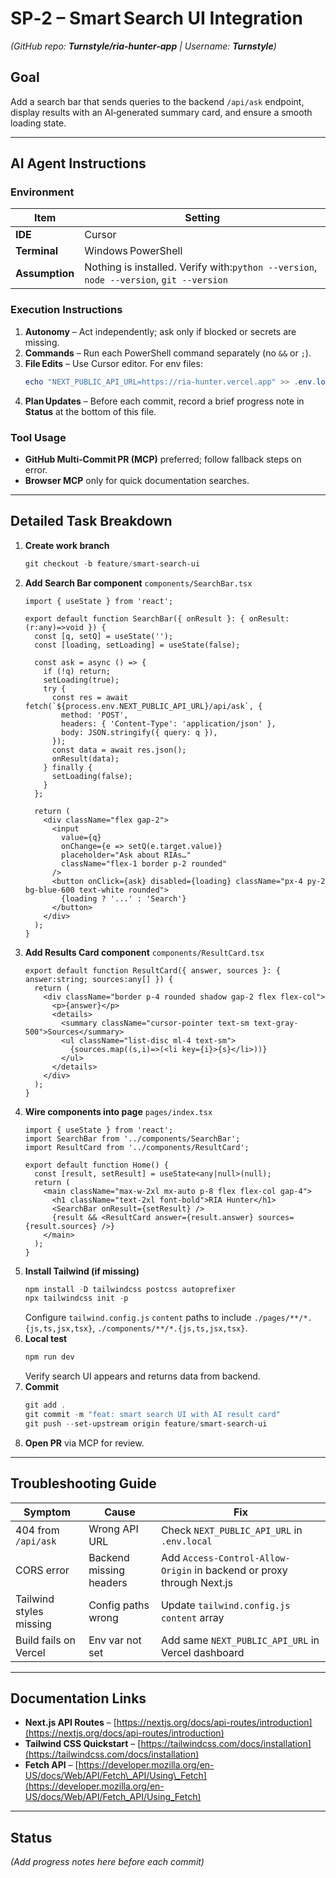 # SP‑2 – Smart Search UI Integration

*(GitHub repo: ****Turnstyle/ria-hunter-app**** | Username: ****Turnstyle****)*

## Goal

Add a search bar that sends queries to the backend `/api/ask` endpoint, display results with an AI‑generated summary card, and ensure a smooth loading state.

---

## AI Agent Instructions

### Environment

| Item           | Setting                                                                                 |
| -------------- | --------------------------------------------------------------------------------------- |
| **IDE**        | Cursor                                                                                  |
| **Terminal**   | Windows PowerShell                                                                      |
| **Assumption** | Nothing is installed. Verify with:`python --version`, `node --version`, `git --version` |

### Execution Instructions

1. **Autonomy** – Act independently; ask only if blocked or secrets are missing.
2. **Commands** – Run each PowerShell command separately (no `&&` or `;`).
3. **File Edits** – Use Cursor editor. For env files:
   ```powershell
   echo "NEXT_PUBLIC_API_URL=https://ria-hunter.vercel.app" >> .env.local
   ```
4. **Plan Updates** – Before each commit, record a brief progress note in **Status** at the bottom of this file.

### Tool Usage

- **GitHub Multi‑Commit PR (MCP)** preferred; follow fallback steps on error.
- **Browser MCP** only for quick documentation searches.

---

## Detailed Task Breakdown

1. **Create work branch**
   ```powershell
   git checkout -b feature/smart-search-ui
   ```
2. **Add Search Bar component** `components/SearchBar.tsx`
   ```tsx
   import { useState } from 'react';

   export default function SearchBar({ onResult }: { onResult: (r:any)=>void }) {
     const [q, setQ] = useState('');
     const [loading, setLoading] = useState(false);

     const ask = async () => {
       if (!q) return;
       setLoading(true);
       try {
         const res = await fetch(`${process.env.NEXT_PUBLIC_API_URL}/api/ask`, {
           method: 'POST',
           headers: { 'Content-Type': 'application/json' },
           body: JSON.stringify({ query: q }),
         });
         const data = await res.json();
         onResult(data);
       } finally {
         setLoading(false);
       }
     };

     return (
       <div className="flex gap-2">
         <input
           value={q}
           onChange={e => setQ(e.target.value)}
           placeholder="Ask about RIAs…"
           className="flex-1 border p-2 rounded"
         />
         <button onClick={ask} disabled={loading} className="px-4 py-2 bg-blue-600 text-white rounded">
           {loading ? '...' : 'Search'}
         </button>
       </div>
     );
   }
   ```
3. **Add Results Card component** `components/ResultCard.tsx`
   ```tsx
   export default function ResultCard({ answer, sources }: { answer:string; sources:any[] }) {
     return (
       <div className="border p-4 rounded shadow gap-2 flex flex-col">
         <p>{answer}</p>
         <details>
           <summary className="cursor-pointer text-sm text-gray-500">Sources</summary>
           <ul className="list-disc ml-4 text-sm">
             {sources.map((s,i)=>(<li key={i}>{s}</li>))}
           </ul>
         </details>
       </div>
     );
   }
   ```
4. **Wire components into page** `pages/index.tsx`
   ```tsx
   import { useState } from 'react';
   import SearchBar from '../components/SearchBar';
   import ResultCard from '../components/ResultCard';

   export default function Home() {
     const [result, setResult] = useState<any|null>(null);
     return (
       <main className="max-w-2xl mx-auto p-8 flex flex-col gap-4">
         <h1 className="text-2xl font-bold">RIA Hunter</h1>
         <SearchBar onResult={setResult} />
         {result && <ResultCard answer={result.answer} sources={result.sources} />}
       </main>
     );
   }
   ```
5. **Install Tailwind (if missing)**
   ```powershell
   npm install -D tailwindcss postcss autoprefixer
   npx tailwindcss init -p
   ```
   Configure `tailwind.config.js` `content` paths to include `./pages/**/*.{js,ts,jsx,tsx}`, `./components/**/*.{js,ts,jsx,tsx}`.
6. **Local test**
   ```powershell
   npm run dev
   ```
   Verify search UI appears and returns data from backend.
7. **Commit**
   ```powershell
   git add .
   git commit -m "feat: smart search UI with AI result card"
   git push --set-upstream origin feature/smart-search-ui
   ```
8. **Open PR** via MCP for review.

---

## Troubleshooting Guide

| Symptom                 | Cause                   | Fix                                                                   |
| ----------------------- | ----------------------- | --------------------------------------------------------------------- |
| 404 from `/api/ask`     | Wrong API URL           | Check `NEXT_PUBLIC_API_URL` in `.env.local`                           |
| CORS error              | Backend missing headers | Add `Access-Control-Allow-Origin` in backend or proxy through Next.js |
| Tailwind styles missing | Config paths wrong      | Update `tailwind.config.js` `content` array                           |
| Build fails on Vercel   | Env var not set         | Add same `NEXT_PUBLIC_API_URL` in Vercel dashboard                    |

---

## Documentation Links

- **Next.js API Routes** – [https://nextjs.org/docs/api-routes/introduction](https://nextjs.org/docs/api-routes/introduction)
- **Tailwind CSS Quickstart** – [https://tailwindcss.com/docs/installation](https://tailwindcss.com/docs/installation)
- **Fetch API** – [https://developer.mozilla.org/en-US/docs/Web/API/Fetch\_API/Using\_Fetch](https://developer.mozilla.org/en-US/docs/Web/API/Fetch_API/Using_Fetch)

---

## Status

*(Add progress notes here before each commit)*

